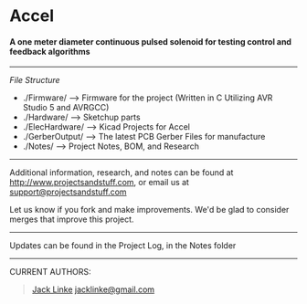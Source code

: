 # Accel #
#### A one meter diameter continuous pulsed solenoid for testing control and feedback algorithms ####

---

*File Structure*

* ./Firmware/ --> Firmware for the project (Written in C Utilizing AVR Studio 5 and AVRGCC)
* ./Hardware/ --> Sketchup parts
* ./ElecHardware/ --> Kicad Projects for Accel
* ./GerberOutput/ --> The latest PCB Gerber Files for manufacture
* ./Notes/ --> Project Notes, BOM, and Research

---

Additional information, research, and notes can be found at http://www.projectsandstuff.com, or email us at support@projectsandstuff.com

Let us know if you fork and make improvements. We'd be glad to consider merges that improve this project.

---

Updates can be found in the Project Log, in the Notes folder

---

CURRENT AUTHORS:

> [Jack Linke](http://www.jacklinke.com)
jacklinke@gmail.com